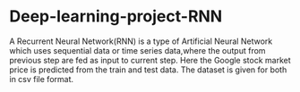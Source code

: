 # Deep-learning-project-RNN
A Recurrent Neural Network(RNN) is a type of Artificial Neural Network which uses sequential data or time series data,where the output from previous step are fed as input to current step.
Here the Google stock market price is predicted from the train and test data.
The dataset is given for both in csv file format.
